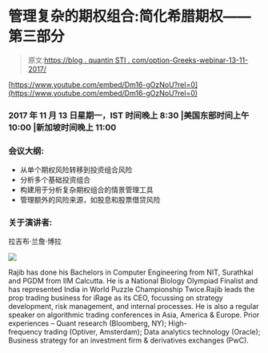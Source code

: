 # 管理复杂的期权组合:简化希腊期权——第三部分

> 原文:[https://blog . quantin STI . com/option-Greeks-webinar-13-11-2017/](https://blog.quantinsti.com/option-greeks-webinar-13-november-2017/)

[https://www.youtube.com/embed/Dm16-gOzNoU?rel=0](https://www.youtube.com/embed/Dm16-gOzNoU?rel=0)

### 2017 年 11 月 13 日星期一，IST 时间晚上 8:30 |美国东部时间上午 10:00 |新加坡时间晚上 11:00

### **会议大纲:**

*   从单个期权风险转移到投资组合风险
*   分析多个基础投资组合
*   构建用于分析复杂期权组合的情景管理工具
*   管理额外的风险来源，如股息和股票借贷风险

### **关于演讲者:**

拉吉布·兰詹·博拉

![](../Images/8e3beef722a40c2dc76ce740c30162a3.png)

Rajib has done his Bachelors in Computer Engineering from NIT, Surathkal and PGDM from IIM Calcutta. He is a National Biology Olympiad Finalist and has represented India in World Puzzle Championship Twice.Rajib leads the prop trading business for iRage as its CEO, focussing on strategy development, risk management, and internal processes. He is also a regular speaker on algorithmic trading conferences in Asia, America & Europe. Prior experiences – Quant research (Bloomberg, NY); High-frequency trading (Optiver, Amsterdam); Data analytics technology (Oracle); Business strategy for an investment firm & derivatives exchanges (PwC).